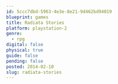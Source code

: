 ```yaml
---
id: 5ccc7dbd-5963-4e3e-8e21-9d462bd94019
blueprint: games
title: Radiata Stories
platform: playstation-2
genre:
  - rpg
digital: false
physical: true
guide: false
pending: false
posted: 2014-02-10
slug: radiata-stories
---
```

